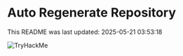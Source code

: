 # Auto Regenerate Repository

This README was last updated: 2025-05-21 03:53:18

 ![TryHackMe](https://tryhackme.com/badge/533634)